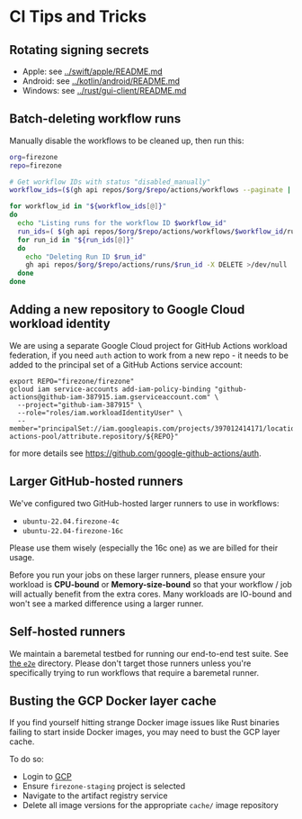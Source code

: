 # CI Tips and Tricks

## Rotating signing secrets

- Apple: see [../swift/apple/README.md](../swift/apple/README.md)
- Android: see [../kotlin/android/README.md](../kotlin/android/README.md)
- Windows: see [../rust/gui-client/README.md](../rust/gui-client/README.md)

## Batch-deleting workflow runs

Manually disable the workflows to be cleaned up, then run this:

```bash
org=firezone
repo=firezone

# Get workflow IDs with status "disabled_manually"
workflow_ids=($(gh api repos/$org/$repo/actions/workflows --paginate | jq '.workflows[] | select(.["state"] | contains("disabled_manually")) | .id'))

for workflow_id in "${workflow_ids[@]}"
do
  echo "Listing runs for the workflow ID $workflow_id"
  run_ids=( $(gh api repos/$org/$repo/actions/workflows/$workflow_id/runs --paginate | jq '.workflow_runs[].id') )
  for run_id in "${run_ids[@]}"
  do
    echo "Deleting Run ID $run_id"
    gh api repos/$org/$repo/actions/runs/$run_id -X DELETE >/dev/null
  done
done
```

## Adding a new repository to Google Cloud workload identity

We are using a separate Google Cloud project for GitHub Actions workload
federation, if you need `auth` action to work from a new repo - it needs to be
added to the principal set of a GitHub Actions service account:

```
export REPO="firezone/firezone"
gcloud iam service-accounts add-iam-policy-binding "github-actions@github-iam-387915.iam.gserviceaccount.com" \
  --project="github-iam-387915" \
  --role="roles/iam.workloadIdentityUser" \
  --member="principalSet://iam.googleapis.com/projects/397012414171/locations/global/workloadIdentityPools/github-actions-pool/attribute.repository/${REPO}"
```

for more details see https://github.com/google-github-actions/auth.

## Larger GitHub-hosted runners

We've configured two GitHub-hosted larger runners to use in workflows:

- `ubuntu-22.04.firezone-4c`
- `ubuntu-22.04-firezone-16c`

Please use them wisely (especially the 16c one) as we are billed for their
usage.

Before you run your jobs on these larger runners, please ensure your workload is
**CPU-bound** or **Memory-size-bound** so that your workflow / job will actually
benefit from the extra cores. Many workloads are IO-bound and won't see a marked
difference using a larger runner.

## Self-hosted runners

We maintain a baremetal testbed for running our end-to-end test suite. See
[the `e2e`](../e2e) directory. Please don't target those runners unless you're
specifically trying to run workflows that require a baremetal runner.

## Busting the GCP Docker layer cache

If you find yourself hitting strange Docker image issues like Rust binaries
failing to start inside Docker images, you may need to bust the GCP layer cache.

To do so:

- Login to [GCP](console.cloud.google.com)
- Ensure `firezone-staging` project is selected
- Navigate to the artifact registry service
- Delete all image versions for the appropriate `cache/` image repository

